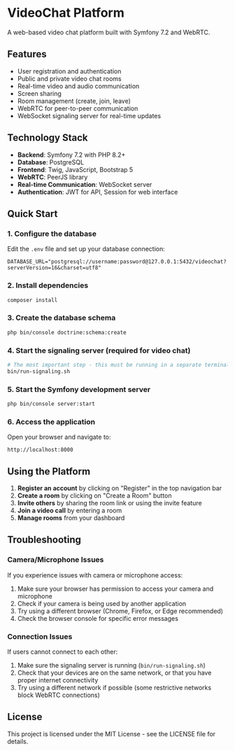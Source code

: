 # VideoChat Platform

A web-based video chat platform built with Symfony 7.2 and WebRTC.

## Features

- User registration and authentication
- Public and private video chat rooms
- Real-time video and audio communication
- Screen sharing
- Room management (create, join, leave)
- WebRTC for peer-to-peer communication
- WebSocket signaling server for real-time updates

## Technology Stack

- **Backend**: Symfony 7.2 with PHP 8.2+
- **Database**: PostgreSQL
- **Frontend**: Twig, JavaScript, Bootstrap 5
- **WebRTC**: PeerJS library
- **Real-time Communication**: WebSocket server
- **Authentication**: JWT for API, Session for web interface

## Quick Start

### 1. Configure the database

Edit the `.env` file and set up your database connection:

```
DATABASE_URL="postgresql://username:password@127.0.0.1:5432/videochat?serverVersion=16&charset=utf8"
```

### 2. Install dependencies

```bash
composer install
```

### 3. Create the database schema

```bash
php bin/console doctrine:schema:create
```

### 4. Start the signaling server (required for video chat)

```bash
# The most important step - this must be running in a separate terminal!
bin/run-signaling.sh
```

### 5. Start the Symfony development server

```bash
php bin/console server:start
```

### 6. Access the application

Open your browser and navigate to:
```
http://localhost:8000
```

## Using the Platform

1. **Register an account** by clicking on "Register" in the top navigation bar
2. **Create a room** by clicking on "Create a Room" button
3. **Invite others** by sharing the room link or using the invite feature
4. **Join a video call** by entering a room
5. **Manage rooms** from your dashboard

## Troubleshooting

### Camera/Microphone Issues

If you experience issues with camera or microphone access:

1. Make sure your browser has permission to access your camera and microphone
2. Check if your camera is being used by another application
3. Try using a different browser (Chrome, Firefox, or Edge recommended)
4. Check the browser console for specific error messages

### Connection Issues

If users cannot connect to each other:

1. Make sure the signaling server is running (`bin/run-signaling.sh`)
2. Check that your devices are on the same network, or that you have proper internet connectivity
3. Try using a different network if possible (some restrictive networks block WebRTC connections)

## License

This project is licensed under the MIT License - see the LICENSE file for details.